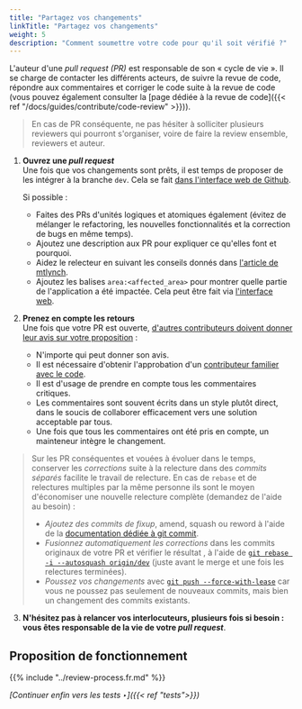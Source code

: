 ```yaml
---
title: "Partagez vos changements"
linkTitle: "Partagez vos changements"
weight: 5
description: "Comment soumettre votre code pour qu'il soit vérifié ?"
---
```


L'auteur d'une _pull request (PR)_ est responsable de son « cycle de vie ». Il se charge de contacter les différents acteurs, de suivre la revue de code, répondre aux commentaires et corriger le code suite à la revue de code (vous pouvez également consulter la [page dédiée à la revue de code]({{< ref "/docs/guides/contribute/code-review" >}})).

> En cas de PR conséquente, ne pas hésiter à solliciter plusieurs reviewers qui pourront s'organiser, voire de faire la review ensemble, reviewers et auteur.

1. **Ouvrez une _pull request_** \
   Une fois que vos changements sont prêts, il est temps de proposer de les intégrer à la branche `dev`.
   Cela se fait [dans l'interface web de Github](https://docs.github.com/en/pull-requests/collaborating-with-pull-requests/proposing-changes-to-your-work-with-pull-requests/creating-a-pull-request).

   Si possible :
   - Faites des PRs d'unités logiques et atomiques également (évitez de mélanger le refactoring, les nouvelles fonctionnalités et la correction de bugs en même temps).
   - Ajoutez une description aux PR pour expliquer ce qu'elles font et pourquoi.
   - Aidez le relecteur en suivant les conseils donnés dans [l'article de mtlynch](https://mtlynch.io/code-review-love/).
   - Ajoutez les balises `area:<affected_area>` pour montrer quelle partie de l'application a été impactée. Cela peut être fait via [l'interface web](https://docs.github.com/en/pull-requests/collaborating-with-pull-requests/proposing-changes-to-your-work-with-pull-requests/creating-a-pull-request).

2. **Prenez en compte les retours** \
   Une fois que votre PR est ouverte, [d'autres contributeurs doivent donner leur avis sur votre proposition](https://docs.github.com/en/pull-requests/collaborating-with-pull-requests/reviewing-changes-in-pull-requests/about-pull-request-reviews) :

   - N'importe qui peut donner son avis.
   - Il est nécessaire d'obtenir l'approbation d'un [contributeur familier avec le code](https://github.com/osrd-project/osrd/blob/dev/.github/CODEOWNERS).
   - Il est d'usage de prendre en compte tous les commentaires critiques.
   - Les commentaires sont souvent écrits dans un style plutôt direct, dans le soucis de collaborer efficacement vers une solution acceptable par tous.
   - Une fois que tous les commentaires ont été pris en compte, un mainteneur intègre le changement.

> Sur les PR conséquentes et vouées à évoluer dans le temps, conserver les _corrections_ suite à la
relecture dans des _commits séparés_ facilite le travail de relecture. En cas de `rebase` et de
relectures multiples par la même personne ils sont le moyen d'économiser une nouvelle relecture
complète (demandez de l'aide au besoin) :
>  * _Ajoutez des commits de fixup_, amend, squash ou reword à l'aide de la
[documentation dédiée à git commit](https://git-scm.com/docs/git-commit#Documentation/git-commit.txt---fixupamendrewordltcommitgt).
>  * _Fusionnez automatiquement les corrections_ dans les commits originaux de votre PR et vérifier le résultat , à l'aide de
[`git rebase -i --autosquash origin/dev`](https://git-scm.com/docs/git-rebase#Documentation/git-rebase.txt---autosquash)
(juste avant le merge et une fois les relectures terminées).
>  * _Poussez vos changements_ avec
[`git push --force-with-lease`](https://git-scm.com/docs/git-push#Documentation/git-push.txt---no-force-with-lease)
car vous ne poussez pas seulement de nouveaux commits, mais bien un changement des commits existants.

3. **N'hésitez pas à relancer vos interlocuteurs, plusieurs fois si besoin : vous êtes responsable de la vie de votre _pull request_**.

## Proposition de fonctionnement

{{% include "../review-process.fr.md" %}}

*[Continuer enfin vers les tests ‣]({{< ref "tests">}})*
